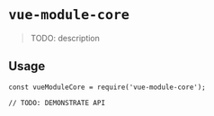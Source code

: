 # `vue-module-core`

> TODO: description

## Usage

```
const vueModuleCore = require('vue-module-core');

// TODO: DEMONSTRATE API
```

